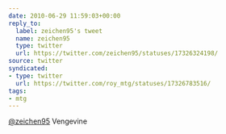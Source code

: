 ```yaml
---
date: 2010-06-29 11:59:03+00:00
reply_to:
  label: zeichen95's tweet
  name: zeichen95
  type: twitter
  url: https://twitter.com/zeichen95/statuses/17326324198/
source: twitter
syndicated:
- type: twitter
  url: https://twitter.com/roy_mtg/statuses/17326783516/
tags:
- mtg
---
```


[@zeichen95](https://twitter.com/zeichen95/) Vengevine